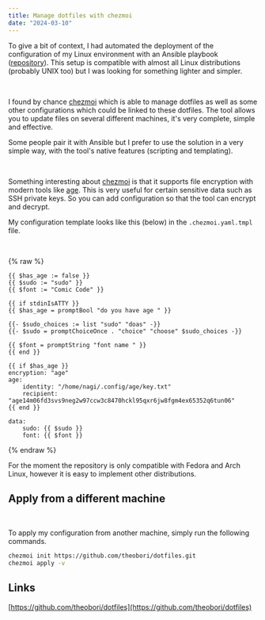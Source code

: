 ```yaml
---
title: Manage dotfiles with chezmoi
date: "2024-03-10"
---
```


To give a bit of context, I had automated the deployment of the configuration of my Linux environment with an Ansible playbook ([repository](https://github.com/theobori/self-config)). This setup is compatible with almost all Linux distributions (probably UNIX too) but I was looking for something lighter and simpler.

&nbsp;

I found by chance [chezmoi](https://chezmoi.io) which is able to manage dotfiles as well as some other configurations which could be linked to these dotfiles. The tool allows you to update files on several different machines, it's very complete, simple and effective.

Some people pair it with Ansible but I prefer to use the solution in a very simple way, with the tool's native features (scripting and templating).

&nbsp;

Something interesting about [chezmoi](https://chezmoi.io) is that it supports file encryption with modern tools like [age](https://age-encryption.org). This is very useful for certain sensitive data such as SSH private keys. So you can add configuration so that the tool can encrypt and decrypt.

My configuration template looks like this (below) in the `.chezmoi.yaml.tmpl` file.

&nbsp;

{% raw %}
```jinja2
{{ $has_age := false }}
{{ $sudo := "sudo" }}
{{ $font := "Comic Code" }}

{{ if stdinIsATTY }}
{{ $has_age = promptBool "do you have age " }}

{{- $sudo_choices := list "sudo" "doas" -}}
{{- $sudo = promptChoiceOnce . "choice" "choose" $sudo_choices -}}

{{ $font = promptString "font name " }}
{{ end }}

{{ if $has_age }}
encryption: "age"
age:
    identity: "/home/nagi/.config/age/key.txt"
    recipient: "age14m06fd3svs9neg2w97ccw3c8470hckl95qxr6jw8fgm4ex65352q6tun06"
{{ end }}

data:
    sudo: {{ $sudo }}
    font: {{ $font }}
```
{% endraw %}
&nbsp;

For the moment the repository is only compatible with Fedora and Arch Linux, however it is easy to implement other distributions.

## Apply from a different machine
&nbsp;

To apply my configuration from another machine, simply run the following commands.

```bash
chezmoi init https://github.com/theobori/dotfiles.git
chezmoi apply -v
```

## Links

[https://github.com/theobori/dotfiles](https://github.com/theobori/dotfiles)

&nbsp;
